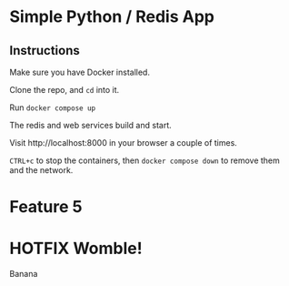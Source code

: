 # Simple Python / Redis App

## Instructions

Make sure you have Docker installed.

Clone the repo, and `cd` into it.

Run `docker compose up`

The redis and web services build and start.

Visit http://localhost:8000 in your browser a couple of times.

`CTRL+c` to stop the containers, then `docker compose down` to remove them and the network.

# Feature 5

# HOTFIX Womble!

Banana
